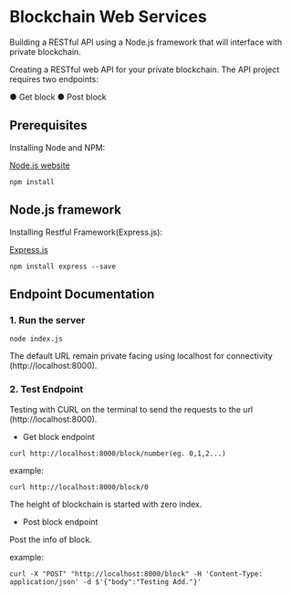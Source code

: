 # Blockchain Web Services

Building a RESTful API using a Node.js framework that will interface with private blockchain.

Creating a RESTful web API for your private blockchain. The API project requires two endpoints:

 ● Get block
 ● Post block

## Prerequisites

Installing Node and NPM:

[Node.js website](https://nodejs.org/en "Title")

```
npm install
```

## Node.js framework

Installing Restful Framework(Express.js):

[Express.js](https://expressjs.com/en/starter/installing.html "Title")

```
npm install express --save 
```

## Endpoint Documentation

### 1. Run the server

```
node index.js
```

The default URL remain private facing using localhost for connectivity (http://localhost:8000).

### 2. Test Endpoint

Testing with CURL on the terminal to send the requests to the url (http://localhost:8000).

- Get block endpoint

```
curl http://localhost:8000/block/number(eg. 0,1,2...)
```

example:

```
curl http://localhost:8000/block/0
```

The height of blockchain is started with zero index.

- Post block endpoint

Post the info of block.

example:

```
curl -X "POST" "http://localhost:8000/block" -H 'Content-Type: application/json' -d $'{"body":"Testing Add."}'
```